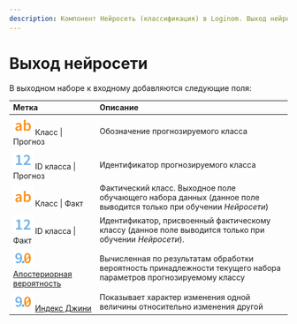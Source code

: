 ```yaml
---
description: Компонент Нейросеть (классификация) в Loginom. Выход нейросети. Индекс Джини. Апостериорная вероятность.
---
```

# Выход нейросети

В выходном наборе к входному добавляются следующие поля:

| Метка | Описание |
|:-------|:-------|
| ![](./../../../images/icons/common/data-types/string_default.svg) Класс &#124; Прогноз | Обозначение прогнозируемого класса |
| ![](./../../../images/icons/common/data-types/integer_default.svg) ID класса &#124; Прогноз | Идентификатор прогнозируемого класса |
| ![](./../../../images/icons/common/data-types/string_default.svg) Класс &#124; Факт | Фактический класс. Выходное поле обучающего набора данных (данное поле выводится только при обучении *Нейросети*) |
| ![](./../../../images/icons/common/data-types/integer_default.svg) ID класса &#124;Факт | Идентификатор, присвоенный фактическому классу (данное поле выводится только при обучении *Нейросети*).
| ![](./../../../images/icons/common/data-types/float_default.svg) [Апостериорная вероятность](https://wiki.loginom.ru/articles/posterior-probabilit.html) | Вычисленная по результатам обработки вероятность принадлежности текущего набора параметров прогнозируемому классу |
| ![](./../../../images/icons/common/data-types/float_default.svg) [Индекс Джини](https://wiki.loginom.ru/articles/gini-index.html) | Показывает характер изменения одной величины относительно изменения другой |